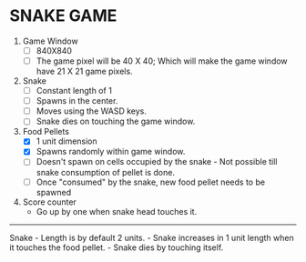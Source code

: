 # SNAKE GAME

1. Game Window
    - [ ] 840X840
    - [ ] The game pixel will be 40 X 40; Which will make the game window have 21 X 21 game pixels.
2. Snake
    - [ ] Constant length of 1
    - [ ] Spawns in the center.
    - [ ] Moves using the WASD keys.
    - [ ] Snake dies on touching the game window.
3. Food Pellets
    - [x] 1 unit dimension
    - [x] Spawns randomly within game window.
    - [ ] Doesn't spawn on cells occupied by the snake - Not possible till snake consumption of pellet is done.
    - [ ] Once "consumed" by the snake, new food pellet needs to be spawned
4. Score counter
    - Go up by one when snake head touches it.
---
Snake
    - Length is by default 2 units.
    - Snake increases in 1 unit length when it touches the food pellet.
    - Snake dies by touching itself.